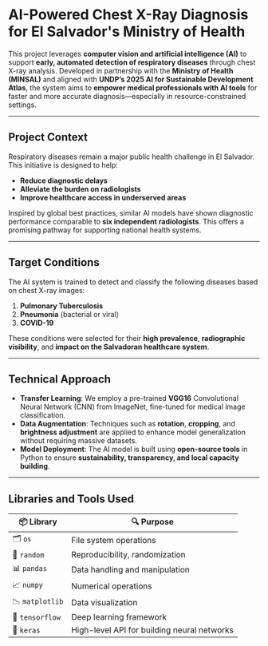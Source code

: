# AI-Powered Chest X-Ray Diagnosis for El Salvador's Ministry of Health

This project leverages **computer vision and artificial intelligence (AI)** to support **early, automated detection of respiratory diseases** through chest X-ray analysis. Developed in partnership with the **Ministry of Health (MINSAL)** and aligned with **UNDP’s 2025 AI for Sustainable Development Atlas**, the system aims to **empower medical professionals with AI tools** for faster and more accurate diagnosis—especially in resource-constrained settings.

---

## Project Context

Respiratory diseases remain a major public health challenge in El Salvador. This initiative is designed to help:

- **Reduce diagnostic delays**
- **Alleviate the burden on radiologists**
- **Improve healthcare access in underserved areas**

Inspired by global best practices, similar AI models have shown diagnostic performance comparable to **six independent radiologists**. This offers a promising pathway for supporting national health systems.

---

## Target Conditions

The AI system is trained to detect and classify the following diseases based on chest X-ray images:

1. **Pulmonary Tuberculosis**
2. **Pneumonia** (bacterial or viral)
3. **COVID-19**

These conditions were selected for their **high prevalence**, **radiographic visibility**, and **impact on the Salvadoran healthcare system**.

---

## Technical Approach

- **Transfer Learning**: We employ a pre-trained **VGG16** Convolutional Neural Network (CNN) from ImageNet, fine-tuned for medical image classification.
- **Data Augmentation**: Techniques such as **rotation**, **cropping**, and **brightness adjustment** are applied to enhance model generalization without requiring massive datasets.
- **Model Deployment**: The AI model is built using **open-source tools** in Python to ensure **sustainability, transparency, and local capacity building**.

---

## Libraries and Tools Used

| 📦 Library       | 🔍 Purpose                                  |
|------------------|---------------------------------------------|
| 🗂️ `os`          | File system operations                     |
| 🎲 `random`      | Reproducibility, randomization              |
| 📊 `pandas`      | Data handling and manipulation              |
| 📈 `numpy`       | Numerical operations                        |
| 📉 `matplotlib`  | Data visualization                          |
| 🧠 `tensorflow`  | Deep learning framework                     |
| 🔧 `keras`       | High-level API for building neural networks |

